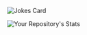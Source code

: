 <!-- ### I think a lot, but I don’t say much. -->

![Jokes Card](https://readme-jokes.vercel.app/api)

![Your Repository's Stats](https://github-readme-stats.vercel.app/api/top-langs/?username=c0nfsd&theme=blue-green)
<!---
c0nfsd/c0nfsd is a ✨ special ✨ repository because its `README.md` (this file) appears on your GitHub profile.
You can click the Preview link to take a look at your changes.

- 🔭 I’m currently working on ...
- 🌱 I’m currently learning ...
- 👯 I’m looking to collaborate on ...
- 🤔 I’m looking for help with ...
- 💬 Ask me about ...
- 📫 How to reach me: ...
- 😄 Pronouns: ...
- ⚡ Fun fact: ...

--->
